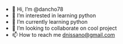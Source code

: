 - 👋 Hi, I’m @dancho78
- 👀 I’m interested in learning python 
- 🌱 I’m currently learning python
- 💞️ I’m looking to collaborate on cool project 
- 📫 How to reach me dnissano@gmail.com

<!---
dancho78/dancho78 is a ✨ special ✨ repository because its `README.md` (this file) appears on your GitHub profile.
You can click the Preview link to take a look at your changes.
--->
